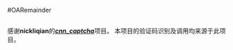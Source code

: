 #OARemainder
##
感谢**nickliqian**的[***cnn_captcha***](https://github.com/nickliqian/cnn_captcha.git)项目。
本项目的验证码识别及调用均来源于此项目。
